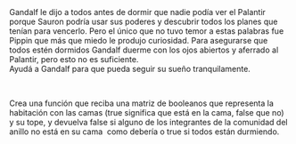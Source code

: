 <div>Gandalf le dijo a todos antes de dormir que nadie podía ver el Palantir porque Sauron podría usar sus poderes y descubrir todos los planes que tenían para vencerlo. Pero el único que no tuvo temor a estas palabras fue Pippin que más que miedo le produjo curiosidad. Para asegurarse que todos estén dormidos Gandalf duerme con los ojos abiertos y aferrado al Palantir, pero esto no es suficiente.</div><div>Ayudá a Gandalf para que pueda seguir su sueño tranquilamente.</div><p><br/></p><div>Crea una función que reciba una matriz de booleanos que representa la habitación con las camas (true significa que está en la cama, false que no) y su tope, y devuelva false si alguno de los integrantes de la comunidad del anillo no está en su cama  como debería o true si todos están durmiendo.</div>